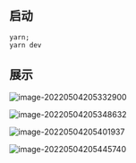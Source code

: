 ## 启动

```shell
yarn;
yarn dev
```

## 展示

![image-20220504205332900](https://cdn.jsdelivr.net/gh/Silence-dream/bed@master/img/202205042053838.png)

![image-20220504205348632](https://cdn.jsdelivr.net/gh/Silence-dream/bed@master/img/202205042053598.png)

![image-20220504205401937](https://cdn.jsdelivr.net/gh/Silence-dream/bed@master/img/202205042054741.png)

![image-20220504205445740](https://cdn.jsdelivr.net/gh/Silence-dream/bed@master/img/202205042054496.png)
